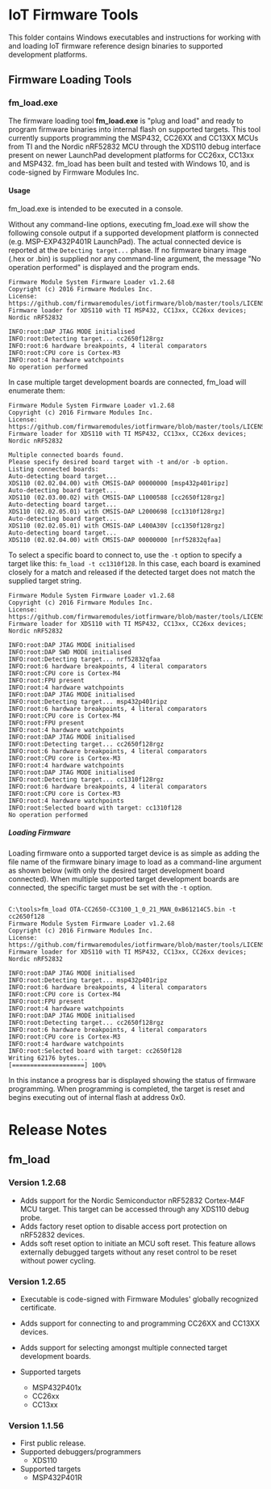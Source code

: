 # IoT Firmware Tools

This folder contains Windows executables and instructions for working with and loading IoT firmware reference design binaries to supported development platforms.

## Firmware Loading Tools

### fm_load.exe

The firmware loading tool **fm_load.exe** is "plug and load" and ready to program firmware binaries into internal flash on supported targets.    This tool currently supports programming the MSP432, CC26XX and CC13XX MCUs from TI and the Nordic nRF52832 MCU through the XDS110 debug interface present on newer LaunchPad development platforms for CC26xx, CC13xx and MSP432.  fm_load has been built and tested with Windows 10, and is code-signed by Firmware Modules Inc.

#### Usage

fm_load.exe is intended to be executed in a console.

Without any command-line options, executing fm_load.exe will show the following console output if a supported development platform is connected (e.g. MSP-EXP432P401R LaunchPad).  The actual connected device is reported at the `Detecting target...` phase.   If no firmware binary image (.hex or .bin) is supplied nor any command-line argument, the message "No operation performed" is displayed and the program ends.
```
Firmware Module System Firmware Loader v1.2.68
Copyright (c) 2016 Firmware Modules Inc.
License: https://github.com/firmwaremodules/iotfirmware/blob/master/tools/LICENSE
Firmware loader for XDS110 with TI MSP432, CC13xx, CC26xx devices; Nordic nRF52832

INFO:root:DAP JTAG MODE initialised
INFO:root:Detecting target... cc2650f128rgz
INFO:root:6 hardware breakpoints, 4 literal comparators
INFO:root:CPU core is Cortex-M3
INFO:root:4 hardware watchpoints
No operation performed
```

In case multiple target development boards are connected, fm_load will enumerate them:
```
Firmware Module System Firmware Loader v1.2.68
Copyright (c) 2016 Firmware Modules Inc.
License: https://github.com/firmwaremodules/iotfirmware/blob/master/tools/LICENSE
Firmware loader for XDS110 with TI MSP432, CC13xx, CC26xx devices; Nordic nRF52832

Multiple connected boards found.
Please specify desired board target with -t and/or -b option.
Listing connected boards:
Auto-detecting board target...
XDS110 (02.02.04.00) with CMSIS-DAP 00000000 [msp432p401ripz]
Auto-detecting board target...
XDS110 (02.03.00.02) with CMSIS-DAP L1000588 [cc2650f128rgz]
Auto-detecting board target...
XDS110 (02.02.05.01) with CMSIS-DAP L2000698 [cc1310f128rgz]
Auto-detecting board target...
XDS110 (02.02.05.01) with CMSIS-DAP L400A30V [cc1350f128rgz]
Auto-detecting board target...
XDS110 (02.02.04.00) with CMSIS-DAP 00000000 [nrf52832qfaa]
```
To select a specific board to connect to,  use the `-t` option to specify a target like this:
`fm_load -t cc1310f128`.  In this case, each board is examined closely for a match and released if the detected target does not match the supplied target string.

```
Firmware Module System Firmware Loader v1.2.68
Copyright (c) 2016 Firmware Modules Inc.
License: https://github.com/firmwaremodules/iotfirmware/blob/master/tools/LICENSE
Firmware loader for XDS110 with TI MSP432, CC13xx, CC26xx devices; Nordic nRF52832

INFO:root:DAP JTAG MODE initialised
INFO:root:DAP SWD MODE initialised
INFO:root:Detecting target... nrf52832qfaa
INFO:root:6 hardware breakpoints, 4 literal comparators
INFO:root:CPU core is Cortex-M4
INFO:root:FPU present
INFO:root:4 hardware watchpoints
INFO:root:DAP JTAG MODE initialised
INFO:root:Detecting target... msp432p401ripz
INFO:root:6 hardware breakpoints, 4 literal comparators
INFO:root:CPU core is Cortex-M4
INFO:root:FPU present
INFO:root:4 hardware watchpoints
INFO:root:DAP JTAG MODE initialised
INFO:root:Detecting target... cc2650f128rgz
INFO:root:6 hardware breakpoints, 4 literal comparators
INFO:root:CPU core is Cortex-M3
INFO:root:4 hardware watchpoints
INFO:root:DAP JTAG MODE initialised
INFO:root:Detecting target... cc1310f128rgz
INFO:root:6 hardware breakpoints, 4 literal comparators
INFO:root:CPU core is Cortex-M3
INFO:root:4 hardware watchpoints
INFO:root:Selected board with target: cc1310f128
No operation performed
```


##### Loading Firmware

Loading firmware onto a supported target device is as simple as adding the file name of the firmware binary image to load as a command-line argument as shown below (with only the desired target development board connected).  When multiple supported target development boards are connected, the specific target must be set with the `-t` option.

```

C:\tools>fm_load OTA-CC2650-CC3100_1_0_21_MAN_0xB61214C5.bin -t cc2650f128
Firmware Module System Firmware Loader v1.2.68
Copyright (c) 2016 Firmware Modules Inc.
License: https://github.com/firmwaremodules/iotfirmware/blob/master/tools/LICENSE
Firmware loader for XDS110 with TI MSP432, CC13xx, CC26xx devices; Nordic nRF52832

INFO:root:DAP JTAG MODE initialised
INFO:root:Detecting target... msp432p401ripz
INFO:root:6 hardware breakpoints, 4 literal comparators
INFO:root:CPU core is Cortex-M4
INFO:root:FPU present
INFO:root:4 hardware watchpoints
INFO:root:DAP JTAG MODE initialised
INFO:root:Detecting target... cc2650f128rgz
INFO:root:6 hardware breakpoints, 4 literal comparators
INFO:root:CPU core is Cortex-M3
INFO:root:4 hardware watchpoints
INFO:root:Selected board with target: cc2650f128
Writing 62176 bytes...
[====================] 100%
```

In this instance a progress bar is displayed showing the status of firmware programming.  When programming is completed, the target is reset and begins executing out of internal flash at address 0x0.


# Release Notes

## fm_load

### Version 1.2.68
* Adds support for the Nordic Semiconductor nRF52832 Cortex-M4F MCU target.  This target can be accessed through any XDS110 debug probe.
* Adds factory reset option to disable access port protection on nRF52832 devices.
* Adds soft reset option to initiate an MCU soft reset. This feature allows externally debugged targets without any reset control to be reset without power cycling.

### Version 1.2.65
* Executable is code-signed with Firmware Modules' globally recognized certificate.
* Adds support for connecting to and programming CC26XX and CC13XX devices.
* Adds support for selecting amongst multiple connected target development boards.

* Supported targets
  * MSP432P401x
  * CC26xx
  * CC13xx

### Version 1.1.56

* First public release.
* Supported debuggers/programmers
  * XDS110
* Supported targets
  * MSP432P401R 
  
